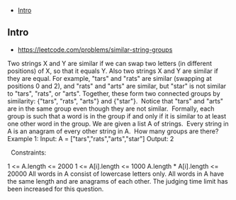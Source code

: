 - [Intro](#intro)

## Intro

- https://leetcode.com/problems/similar-string-groups

Two strings X and Y are similar if we can swap two letters (in different positions) of X, so that it equals Y. Also two strings X and Y are similar if they are equal.
For example, "tars" and "rats" are similar (swapping at positions 0 and 2), and "rats" and "arts" are similar, but "star" is not similar to "tars", "rats", or "arts".
Together, these form two connected groups by similarity: {"tars", "rats", "arts"} and {"star"}.  Notice that "tars" and "arts" are in the same group even though they are not similar.  Formally, each group is such that a word is in the group if and only if it is similar to at least one other word in the group.
We are given a list A of strings.  Every string in A is an anagram of every other string in A.  How many groups are there?
 
Example 1:
Input: A = ["tars","rats","arts","star"]
Output: 2

 
Constraints:

1 <= A.length <= 2000
1 <= A[i].length <= 1000
A.length * A[i].length <= 20000
All words in A consist of lowercase letters only.
All words in A have the same length and are anagrams of each other.
The judging time limit has been increased for this question.

